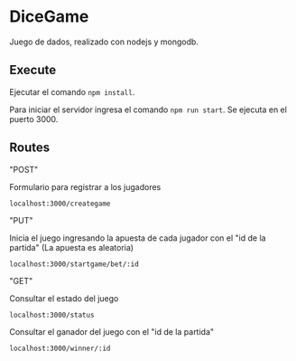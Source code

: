 # DiceGame
Juego de dados, realizado con nodejs y mongodb.

## Execute
Ejecutar el comando `npm install`.

Para iniciar el servidor ingresa el comando `npm run start`. Se ejecuta en el puerto 3000.

## Routes

"POST"

Formulario para registrar a los jugadores
```
localhost:3000/creategame
```

"PUT"

Inicia el juego ingresando la apuesta de cada jugador con el "id de la partida" (La apuesta es aleatoria)
```
localhost:3000/startgame/bet/:id
```

"GET"

Consultar el estado del juego
```
localhost:3000/status
```
Consultar el ganador del juego con el "id de la partida"
```
localhost:3000/winner/:id
```
